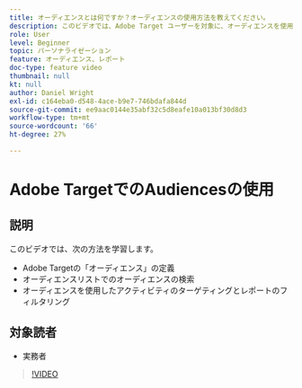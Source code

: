 ```yaml
---
title: オーディエンスとは何ですか？オーディエンスの使用方法を教えてください。
description: このビデオでは、Adobe Target ユーザーを対象に、オーディエンスを使用してアクティビティをターゲティングしたりレポートをフィルタリングしたりする方法を紹介します。
role: User
level: Beginner
topic: パーソナライゼーション
feature: オーディエンス、レポート
doc-type: feature video
thumbnail: null
kt: null
author: Daniel Wright
exl-id: c164eba0-d548-4ace-b9e7-746bdafa844d
source-git-commit: ee9aac0144e35abf32c5d8eafe10a013bf30d8d3
workflow-type: tm+mt
source-wordcount: '66'
ht-degree: 27%

---
```


# Adobe TargetでのAudiencesの使用

## 説明

このビデオでは、次の方法を学習します。

* Adobe Targetの「オーディエンス」の定義
* オーディエンスリストでのオーディエンスの検索
* オーディエンスを使用したアクティビティのターゲティングとレポートのフィルタリング

## 対象読者

* 実務者

>[!VIDEO](https://video.tv.adobe.com/v/17398/?quality=12)
